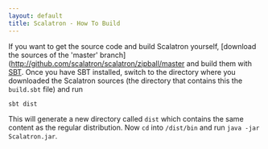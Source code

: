 ```yaml
---
layout: default
title: Scalatron - How To Build
---
```



If you want to get the source code and build Scalatron yourself,
[download the sources of the 'master' branch](http://github.com/scalatron/scalatron/zipball/master and build them
with [SBT](http://github.com/harrah/xsbt). Once you have SBT installed, switch to the directory where you downloaded
the Scalatron sources (the directory that contains this the `build.sbt` file) and run

    sbt dist

This will generate a new directory called `dist` which contains the same content as the regular distribution.
Now `cd` into `/dist/bin` and run `java -jar Scalatron.jar`.
